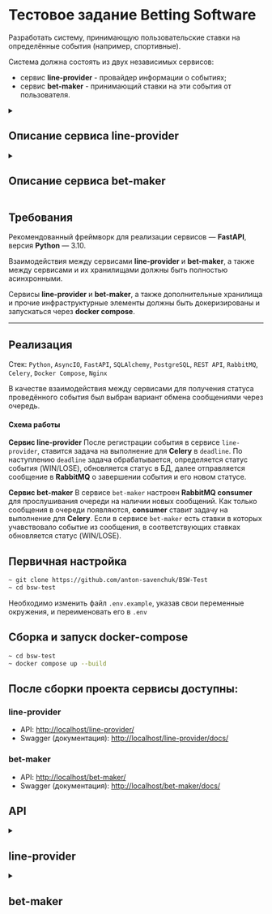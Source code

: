 # Тестовое задание Betting Software

Разработать систему, принимающую пользовательские ставки на определённые события (например, спортивные).

Система должна состоять из двух независимых сервисов:

- сервис **line-provider** - провайдер информации о событиях;
- сервис **bet-maker** - принимающий ставки на эти события от пользователя.

<details>
<summary><h2>Описание сервиса line-provider</h2></summary>

Сервис должен выдавать информацию о событиях, на которые можно совершать ставки.
Система будет упрощённой, поэтому будет принимать ставки только на выигрыш первой команды.

Информация о событии должна содержать как минимум:

- уникальный идентификатор события — строка или число,
- коэффициент ставки на выигрыш — строго положительное число с двумя знаками после запятой,
- дедлайн для ставок — таймстемп, до которого на событие принимаются ставки,
- текущий статус события.

В системе событие может иметь один из трёх статусов:

- незавершённое,
- завершено выигрышем первой команды,
- завершено выигрышем второй команды и, соответственно, поражением первой (ничьих в наших событиях не бывает).

**API** сервиса **line-provider** не регламентировано и остаётся на ваше усмотрение.
Информация о событиях может храниться в памяти, без использования каких-либо
сторонних хранилищ.

</details>
<details>
<summary><h2>Описание сервиса bet-maker</h2></summary>
Сервис отвечает за постановку ставок на события пользователями.

Информация о событиях должна получаться из сервиса **line-provider**. В частности, сервису **bet-maker** необходимо узнавать об изменении статуса событий (переход в статус завершено с выигрышем или поражением), чтобы понять выиграла ставка или проиграла.

Взаимодействие между сервисами может быть реализовано, к примеру, запросами в сервис **line-provider**, вызовом callback-урла **bet-maker** при изменении статуса события на стороне **line-provider** или обменом сообщений между сервисами через очередь.

</details>

## Требования

Рекомендованный фреймворк для реализации сервисов — **FastAPI**, версия **Python** — 3.10.

Взаимодействия между сервисами **line-provider** и **bet-maker**, а также между сервисами и их хранилищами должны быть полностью асинхронными.

Сервисы **line-provider** и **bet-maker**, а также дополнительные хранилища и прочие инфраструктурные элементы должны быть докеризированы и запускаться через **docker compose**.

---

## Реализация

Стек: `Python`, `AsyncIO`, `FastAPI`, `SQLAlchemy`, `PostgreSQL`, `REST API`, `RabbitMQ`, `Celery`, `Docker Compose`, `Nginx`

В качестве взаимодействия между сервисами для получения статуса проведённого события был выбран вариант обмена сообщениями через очередь.

#### Схема работы

**Сервис line-provider**
После регистрации события в сервисе `line-provider`, ставится задача на выполнение для **Celery** в `deadline`. По наступлению `deadline` задача обрабатывается, определяется статус события (WIN/LOSE), обновляется статус в БД, далее отправляется сообщение в **RabbitMQ** о завершении события и его новом статусе.

**Сервис bet-maker**
В сервисе `bet-maker` настроен **RabbitMQ consumer** для прослушивания очереди на наличии новых сообщений. Как только сообщения в очереди появляются, **consumer** ставит задачу на выполнение для **Celery**. Если в сервисе `bet-maker` есть ставки в которых учавствовало событие из сообщения, в соответствующих ставках обновляется статус (WIN/LOSE).

## Первичная настройка

```bash
~ git clone https://github.com/anton-savenchuk/BSW-Test
~ cd bsw-test
```

Необходимо изменить файл `.env.example`, указав свои переменные окружения, и переименовать его в `.env`

## Сборка и запуск docker-compose

```bash
~ cd bsw-test
~ docker compose up --build
```

## После сборки проекта сервисы доступны:

### line-provider

- API: [http://localhost/line-provider/](http://localhost/line-provider/)
- Swagger (документация): [http://localhost/line-provider/docs/](http://localhost/line-provider/docs/)

### bet-maker

- API: [http://localhost/bet-maker/](http://localhost/bet-maker/)
- Swagger (документация): [http://localhost/bet-maker/docs/](http://localhost/bet-maker/docs/)

## API

<details>
<summary><h2>line-provider</h2></summary>

**Events**

`GET /events/`

> Получить список активных событий

`GET /events/{event_id}/`

> Получить событие по ID

`POST /events/create/`

> Создать событие

`PATCH /events/update/`

> Обновить событие

</details>

<details>

<summary><h2>bet-maker</h2></summary>

**Events**

`GET /events/`

> Получить список активных событий из сервиса `line-provider`

`GET /events/{event_id}/`

> Получить событие по ID из сервиса `line-provider`

**Bets**

`GET /bets/`

> Получить список сделанных ставок

`POST /bets/bet/{event_id}`

> Сделать ставку на событе по его ID

`PATCH /bets/update/`

> Обновить ставку

</details>
